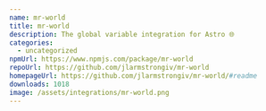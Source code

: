```yaml
---
name: mr-world
title: mr-world
description: The global variable integration for Astro 🌐
categories:
  - uncategorized
npmUrl: https://www.npmjs.com/package/mr-world
repoUrl: https://github.com/jlarmstrongiv/mr-world
homepageUrl: https://github.com/jlarmstrongiv/mr-world/#readme
downloads: 1018
image: /assets/integrations/mr-world.png
---
```

